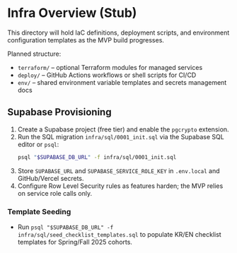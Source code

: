 # Infra Overview (Stub)

This directory will hold IaC definitions, deployment scripts, and environment configuration templates as the MVP build progresses.

Planned structure:
- `terraform/` – optional Terraform modules for managed services
- `deploy/` – GitHub Actions workflows or shell scripts for CI/CD
- `env/` – shared environment variable templates and secrets management docs

## Supabase Provisioning
1. Create a Supabase project (free tier) and enable the `pgcrypto` extension.
2. Run the SQL migration `infra/sql/0001_init.sql` via the Supabase SQL editor or `psql`:
   ```bash
   psql "$SUPABASE_DB_URL" -f infra/sql/0001_init.sql
   ```
3. Store `SUPABASE_URL` and `SUPABASE_SERVICE_ROLE_KEY` in `.env.local` and GitHub/Vercel secrets.
4. Configure Row Level Security rules as features harden; the MVP relies on service role calls only.

### Template Seeding
- Run `psql "$SUPABASE_DB_URL" -f infra/sql/seed_checklist_templates.sql` to populate KR/EN checklist templates for Spring/Fall 2025 cohorts.
